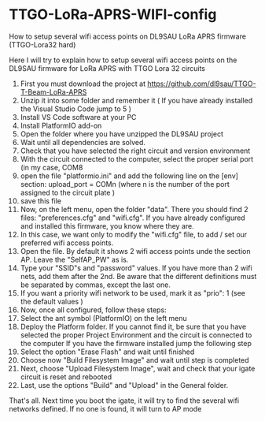 # TTGO-LoRa-APRS-WIFI-config
How to setup several wifi access points on DL9SAU LoRa APRS firmware (TTGO-Lora32 hard)

Here I will try to explain how to setup several wifi access points on the DL9SAU firmware for LoRa APRS with TTGO Lora 32 circuits

1. First you must download the project at https://github.com/dl9sau/TTGO-T-Beam-LoRa-APRS
2. Unzip it into some folder and remember it
( If you have already installed the Visual Studio Code jump to 5 )
3. Install VS Code software at your PC
4. Install PlatformIO add-on
5. Open the folder where you have unzipped the DL9SAU project
6. Wait until all dependencies are solved.
7. Check that you have selected the right circuit and version environment
8. With the circuit connected to the computer, select the proper serial port (in my case, COM8
9. open the file "platformio.ini" and add the following line on the [env] section:
    upload_port = COMn (where n is the number of the port assigned to the circuit plate )
10. save this file
11. Now, on the left menu, open the folder "data". There you should find 2 files: "preferences.cfg" and "wifi.cfg". If you have already configured and installed this firmware, you know where they are.
12. In this case, we want only to modify the "wifi.cfg" file, to add / set our preferred wifi access points.
13. Open the file. By default it shows 2 wifi access points unde the section AP. Leave the "SelfAP_PW" as is.
14. Type your "SSID"s and "password" values. If you have more than 2 wifi nets, add them after the 2nd.
    Be aware that the different definitions must be separated by commas, except the last one.
15. If you want a priority wifi network to be used, mark it as "prio": 1 (see the default values )
16. Now, once all configured, follow these steps:
17. Select the ant symbol (PlatformIO) on the left menu
18. Deploy the Platform folder. If you cannot find it, be sure that you have selected the proper Project Environment and the circuit is connected to the computer
If you have the firmware installed jump the following step
19. Select the option "Erase Flash" and wait until finished
20. Choose now "Build Filesystem Image" and wait until step is completed
21. Next, choose "Upload Filesystem Image", wait and check that your igate circuit is reset and rebooted
22. Last, use the options "Build" and "Upload" in the General folder.
    
That's all. Next time you boot the igate, it will try to find the several wifi networks defined. If no one is found, it will turn to AP mode

    
